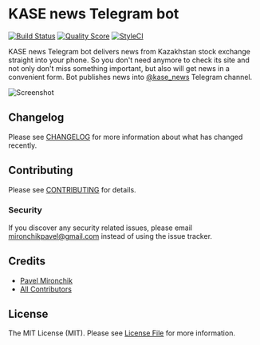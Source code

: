 # KASE news Telegram bot

[![Build Status](https://img.shields.io/travis/pavel-mironchik/kase-news/master.svg?style=flat-square)](https://travis-ci.org/pavel-mironchik/kase-news)
[![Quality Score](https://img.shields.io/scrutinizer/g/pavel-mironchik/kase-news.svg?style=flat-square)](https://scrutinizer-ci.com/g/pavel-mironchik/kase-news)
[![StyleCI](https://github.styleci.io/repos/231201444/shield?branch=master)](https://github.styleci.io/repos/231201444)

KASE news Telegram bot delivers news from Kazakhstan stock exchange straight into your phone. 
So you don't need anymore to check its site and not only don't miss something important, but also will get news in a convenient form.
Bot publishes news into [@kase_news](https://t.me/kase_news) Telegram channel.

![Screenshot](https://i.imgur.com/WkUIBSD.png)

## Changelog

Please see [CHANGELOG](CHANGELOG.md) for more information about what has changed recently.

## Contributing

Please see [CONTRIBUTING](CONTRIBUTING.md) for details.

### Security

If you discover any security related issues, please email mironchikpavel@gmail.com instead of using the issue tracker.

## Credits

- [Pavel Mironchik](https://github.com/pavel-mironchik)
- [All Contributors](../../contributors)

## License

The MIT License (MIT). Please see [License File](LICENSE.md) for more information.
